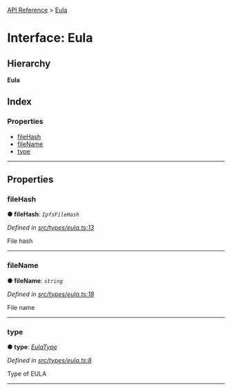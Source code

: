 [API Reference](../README.md) > [Eula](../interfaces/eula.md)

# Interface: Eula

## Hierarchy

**Eula**

## Index

### Properties

* [fileHash](eula.md#filehash)
* [fileName](eula.md#filename)
* [type](eula.md#type)

---

## Properties

<a id="filehash"></a>

###  fileHash

**● fileHash**: *`IpfsFileHash`*

*Defined in [src/types/eula.ts:13](https://github.com/repux/repux-lib/blob/09025a1/src/types/eula.ts#L13)*

File hash

___
<a id="filename"></a>

###  fileName

**● fileName**: *`string`*

*Defined in [src/types/eula.ts:18](https://github.com/repux/repux-lib/blob/09025a1/src/types/eula.ts#L18)*

File name

___
<a id="type"></a>

###  type

**● type**: *[EulaType](../enums/eulatype.md)*

*Defined in [src/types/eula.ts:8](https://github.com/repux/repux-lib/blob/09025a1/src/types/eula.ts#L8)*

Type of EULA

___

